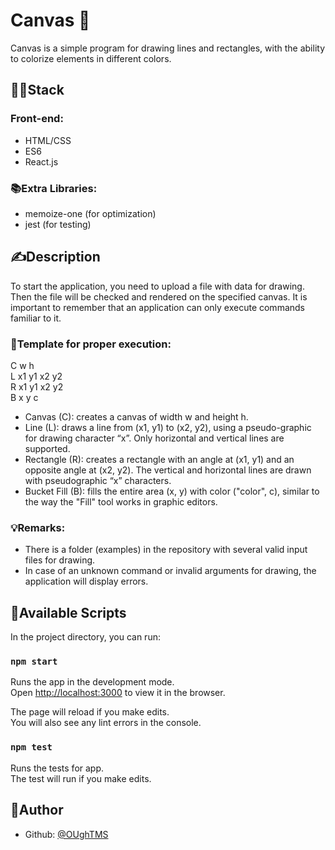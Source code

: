# Canvas 🎨

Canvas is a simple program for drawing lines and rectangles, with the ability to colorize elements in different colors.

## 👨‍💻Stack

### Front-end:

- HTML/CSS
- ES6
- React.js

### 📚Extra Libraries:

- memoize-one (for optimization)
- jest (for testing)

## ✍️Description

To start the application, you need to upload a file with data for drawing. Then the file will be checked and rendered on the specified canvas. It is important to remember that an application can only execute commands familiar to it.

### 📌Template for proper execution:

C w h<br>
L x1 y1 x2 y2<br>
R x1 y1 x2 y2<br>
B x y c<br>

- Canvas (C): creates a canvas of width w and height h.
- Line (L): draws a line from (x1, y1) to (x2, y2), using a pseudo-graphic for drawing character “x”. Only horizontal and vertical lines are supported.
- Rectangle (R): creates a rectangle with an angle at (x1, y1) and an opposite angle at (x2, y2). The vertical and horizontal lines are drawn with pseudographic “x” characters.
- Bucket Fill (B): fills the entire area (x, y) with color ("color", c), similar to the way the "Fill" tool works in graphic editors.

### 💡Remarks:

- There is a folder (examples) in the repository with several valid input files for drawing.
- In case of an unknown command or invalid arguments for drawing, the application will display errors.

## 👀Available Scripts

In the project directory, you can run:

### `npm start`

Runs the app in the development mode.<br>
Open [http://localhost:3000](http://localhost:3000) to view it in the browser.

The page will reload if you make edits.<br>
You will also see any lint errors in the console.

### `npm test`

Runs the tests for app.<br>
The test will run if you make edits.

## 🛀Author
- Github: [@OUghTMS](https://github.com/OUghTMS) 

